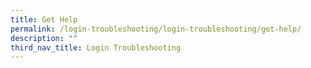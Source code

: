 ```yaml
---
title: Get Help
permalink: /login-troubleshooting/login-troubleshooting/get-help/
description: ""
third_nav_title: Login Troubleshooting
---
```

